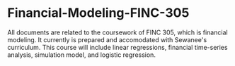 # Financial-Modeling-FINC-305
All documents are related to the coursework of FINC 305, which is financial modeling. 
It currently is prepared and accomodated with Sewanee's curriculum. 
This course will include linear regressions, financial time-series analysis, simulation model, and logistic regression.
